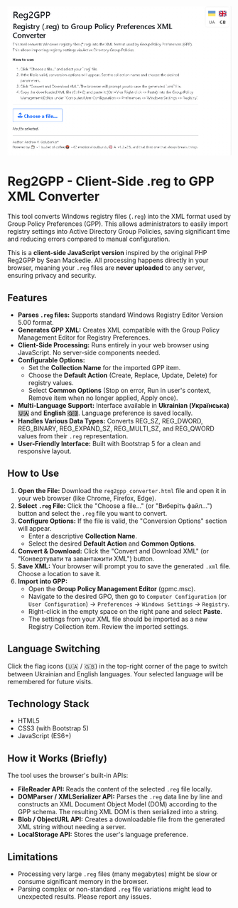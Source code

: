 ![Reg2Gpp](./reg2gpp-gb.png)

# Reg2GPP - Client-Side .reg to GPP XML Converter

This tool converts Windows registry files (`.reg`) into the XML format used by Group Policy Preferences (GPP). This allows administrators to easily import registry settings into Active Directory Group Policies, saving significant time and reducing errors compared to manual configuration.

This is a **client-side JavaScript version** inspired by the original PHP Reg2GPP by Sean Mackedie. All processing happens directly in your browser, meaning your `.reg` files are **never uploaded** to any server, ensuring privacy and security.

## Features

*   **Parses `.reg` files:** Supports standard Windows Registry Editor Version 5.00 format.
*   **Generates GPP XML:** Creates XML compatible with the Group Policy Management Editor for Registry Preferences.
*   **Client-Side Processing:** Runs entirely in your web browser using JavaScript. No server-side components needed.
*   **Configurable Options:**
    *   Set the **Collection Name** for the imported GPP item.
    *   Choose the **Default Action** (Create, Replace, Update, Delete) for registry values.
    *   Select **Common Options** (Stop on error, Run in user's context, Remove item when no longer applied, Apply once).
*   **Multi-Language Support:** Interface available in **Ukrainian (Українська) 🇺🇦** and **English 🇬🇧**. Language preference is saved locally.
*   **Handles Various Data Types:** Converts REG_SZ, REG_DWORD, REG_BINARY, REG_EXPAND_SZ, REG_MULTI_SZ, and REG_QWORD values from their `.reg` representation.
*   **User-Friendly Interface:** Built with Bootstrap 5 for a clean and responsive layout.

## How to Use

1.  **Open the File:** Download the `reg2gpp_converter.html` file and open it in your web browser (like Chrome, Firefox, Edge).
2.  **Select `.reg` File:** Click the "Choose a file..." (or "Виберіть файл...") button and select the `.reg` file you want to convert.
3.  **Configure Options:** If the file is valid, the "Conversion Options" section will appear.
    *   Enter a descriptive **Collection Name**.
    *   Select the desired **Default Action** and **Common Options**.
4.  **Convert & Download:** Click the "Convert and Download XML" (or "Конвертувати та завантажити XML") button.
5.  **Save XML:** Your browser will prompt you to save the generated `.xml` file. Choose a location to save it.
6.  **Import into GPP:**
    *   Open the **Group Policy Management Editor** (gpmc.msc).
    *   Navigate to the desired GPO, then go to `Computer Configuration` (or `User Configuration`) -> `Preferences` -> `Windows Settings` -> `Registry`.
    *   Right-click in the empty space on the right pane and select **Paste**.
    *   The settings from your XML file should be imported as a new Registry Collection item. Review the imported settings.

## Language Switching

Click the flag icons (🇺🇦 / 🇬🇧) in the top-right corner of the page to switch between Ukrainian and English languages. Your selected language will be remembered for future visits.

## Technology Stack

*   HTML5
*   CSS3 (with Bootstrap 5)
*   JavaScript (ES6+)


## How it Works (Briefly)

The tool uses the browser's built-in APIs:
*   **FileReader API:** Reads the content of the selected `.reg` file locally.
*   **DOMParser / XMLSerializer API:** Parses the `.reg` data line by line and constructs an XML Document Object Model (DOM) according to the GPP schema. The resulting XML DOM is then serialized into a string.
*   **Blob / ObjectURL API:** Creates a downloadable file from the generated XML string without needing a server.
*   **LocalStorage API:** Stores the user's language preference.

## Limitations

*   Processing very large `.reg` files (many megabytes) might be slow or consume significant memory in the browser.
*   Parsing complex or non-standard `.reg` file variations might lead to unexpected results. Please report any issues.